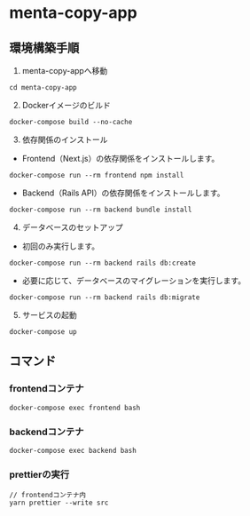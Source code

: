 # menta-copy-app

## 環境構築手順

1. menta-copy-appへ移動

```
cd menta-copy-app
```

2. Dockerイメージのビルド

```
docker-compose build --no-cache
```

3. 依存関係のインストール

* Frontend（Next.js）の依存関係をインストールします。

```
docker-compose run --rm frontend npm install
```

* Backend（Rails API）の依存関係をインストールします。

```
docker-compose run --rm backend bundle install
```

4. データベースのセットアップ

* 初回のみ実行します。
```
docker-compose run --rm backend rails db:create
```

* 必要に応じて、データベースのマイグレーションを実行します。

```
docker-compose run --rm backend rails db:migrate
```

5. サービスの起動

```
docker-compose up
```

## コマンド

### frontendコンテナ
```
docker-compose exec frontend bash
```

### backendコンテナ
```
docker-compose exec backend bash
```

### prettierの実行
```
// frontendコンテナ内
yarn prettier --write src
```